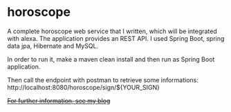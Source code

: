 # horoscope
A complete horoscope web service that I written, which will be integrated with alexa. The application provides an REST API.
I used Spring Boot, spring data jpa, Hibernate and MySQL.

In order to run it, make a maven clean install and then run as Spring Boot application. 

Then call the endpoint with postman to retrieve some informations: http://localhost:8080/horoscope/sign/${YOUR_SIGN}

~~[For further information, see my blog](http://dodu.it/?page_id=516)~~